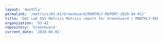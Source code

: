 ```yaml
---
layout: 'monthly'
permalink: '/metrics/D3-AI/GreenGuard/MONTHLY-REPORT-2020-04-01/'
title: 'DAI Lab OSS Metrics Metrics report for GreenGuard | MONTHLY-REPORT-2020-04-01'
organization: 'D3-AI'
repository: 'GreenGuard'
current_date: '2020-04-01'
---
```

